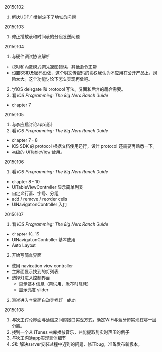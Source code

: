20150102

1. 解决UDP广播绑定不了地址的问题

20150103

1. 修正播放表和时间表的分段发送问题

20150104

1. 与硬件调试协议解析
  - 校时和内置模式调光返回错误，其他指令正常
  - 设置SSID及密码没做，这个明文传密码的协议我认为不应用在公开产品上，风险太大。这个功能讨论下怎么实现再做吧。
2. 学iOS delegate 和 protocol 写法。界面和后台的耦合需要。
3. 看 *iOS Programming: The Big Nerd Ranch Guide*
  - chapter 7

20150105

1. 与李应启讨论app设计
2. 看 *iOS Programming: The Big Nerd Ranch Guide*
  - chapter 7 - 8
  - iOS SDK 的 protocol 根据文档使用还行，设计 protocol 还需要再熟悉一下。
  - 初级的 UITableView 使用。

20150106

1. 看 *iOS Programming: The Big Nerd Ranch Guide*
  - chapter 8 - 10
  - UITableViewController 显示简单列表
  - 自定义行高、字号、分组
  - add / remove / reorder cells
  - UINavigationController 入门

20150107

1. 看 *iOS Programming: The Big Nerd Ranch Guide*
  - chapter 10, 15
  - UINavigationController 基本使用
  - Auto Layout
2. 开始写简单界面
  - 使用 navigation view controller
  - 主界面显示找到的灯列表
  - 选择灯进入控制界面
    * 显示基本信息（调试用，发布时隐藏）
    * 显示亮度 slider
3. 测试进入主界面自动寻找灯：成功

20150108

1. 与狄工讨论界面与通信之间的接口实现方式，确定WiFi与蓝牙的实现在哪一层分离。
2. 找到一个从 iTunes 曲库播放音乐，并能提取到实时声压的例子
3. 与狄工沟通app实现具体细节
4. *SR*: 解决server安装过程中遇到的问题，修正bug，准备发布新版本。

[//]: # (comment)
